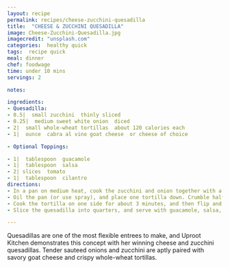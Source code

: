 ```yaml
---
layout: recipe
permalink: recipes/cheese-zucchini-quesadilla
title:  "CHEESE & ZUCCHINI QUESADILLA"
image: Cheese-Zucchini-Quesadilla.jpg
imagecredit: "unsplash.com"
categories:  healthy quick
tags:  recipe quick
meal: dinner
chef: foodwage
time: under 10 mins
servings: 2

notes:

ingredients:
- Quesadilla:
- 0.5|  small zucchini  thinly sliced
- 0.25|  medium sweet white onion  diced
- 2|  small whole-wheat tortillas  about 120 calories each
- 1|  ounce  cabra al vino goat cheese  or cheese of choice

- Optional Toppings:

- 1|  tablespoon  guacamole
- 1|  tablespoon  salsa
- 2| slices  tomato
- 1|  tablespoon  cilantro
directions:
- In a pan on medium heat, cook the zucchini and onion together with a bit of salt and pepper until they begin to soften and brown (about 5 minutes). Remove from the heat.
- Oil the pan (or use spray), and place one tortilla down. Crumble half the cheese on top of it, layer the veggies on top of the cheese, and then crumble the additional cheese on top. Push the other tortilla down on top.
- Cook the tortilla on one side for about 3 minutes, and then flip and cook it on its other side for about 2 minutes. It should be browning nicely and crisping up.
- Slice the quesadilla into quarters, and serve with guacamole, salsa, tomato and cilantro.

---
```


Quesadillas are one of the most flexible entrees to make, and Uproot Kitchen demonstrates this concept with her winning cheese and zucchini quesadillas. Tender sauteed onions and zucchini are aptly paired with savory goat cheese and crispy whole-wheat tortillas.